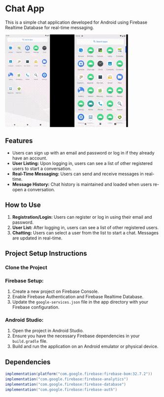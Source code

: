 # Chat App

This is a simple chat application developed for Android using Firebase Realtime Database for real-time messaging.

![Chat App Demo](/chat.gif)
## Features

- Users can sign up with an email and password or log in if they already have an account.
- **User Listing:** Upon logging in, users can see a list of other registered users to start a conversation.
- **Real-Time Messaging:** Users can send and receive messages in real-time.
- **Message History:** Chat history is maintained and loaded when users re-open a conversation.

## How to Use

1. **Registration/Login:** Users can register or log in using their email and password.
2. **User List:** After logging in, users can see a list of other registered users.
3. **Chatting:** Users can select a user from the list to start a chat. Messages are updated in real-time.

## Project Setup Instructions
### Clone the Project
### Firebase Setup:

1. Create a new project on Firebase Console.
2. Enable Firebase Authentication and Firebase Realtime Database.
3. Update the `google-services.json` file in the app directory with your Firebase configuration.

### Android Studio:

1. Open the project in Android Studio.
2. Ensure you have the necessary Firebase dependencies in your `build.gradle` file.
3. Build and run the application on an Android emulator or physical device.

## Dependencies

```gradle
implementation(platform("com.google.firebase:firebase-bom:32.7.2"))
implementation("com.google.firebase:firebase-analytics")
implementation("com.google.firebase:firebase-database")
implementation("com.google.firebase:firebase-auth")
